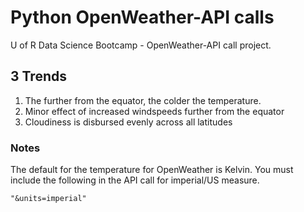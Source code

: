 # Python OpenWeather-API calls

U of R Data Science Bootcamp - OpenWeather-API call project. 

## 3 Trends

1. The further from the equator, the colder the temperature.
2. Minor effect of increased windspeeds further from the equator
3. Cloudiness is disbursed evenly across all latitudes

### Notes

The default for the temperature for OpenWeather is Kelvin. You must include the following in the API call for imperial/US measure.

```
"&units=imperial"
```
